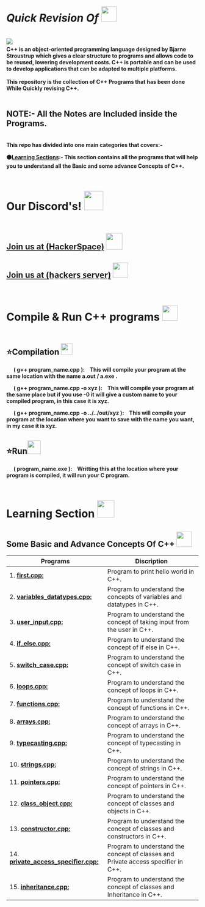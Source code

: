  <h1><b><i>Quick Revision Of </i></b><img src="https://i.imgur.com/L1SttSO.png" height=40px></h1> 
 <br>
<img src="https://i.imgur.com/XwljfzK.gif" > 
<img src="https://i.imgur.com/wZ2fx8S.gif" height=4px width=100%>
<br><b>
C++ is an object-oriented programming language designed by <b>Bjarne Stroustrup</b> which gives a clear structure to programs and allows code to be reused, lowering development costs. C++ is portable and can be used to develop applications that can be adapted to multiple platforms.<br><br>
This repository is the collection of C++ Programs that has been done While Quickly revising C++.<br><br>

<h2><b>NOTE<b>:- All the Notes are Included inside the Programs. </h2>
<br>
This repo has divided into one main categories that covers:-<br>

⚫<u>Learning Sections</u>:- This section contains all the programs that will help you to understand all the Basic and some advance Concepts of C++. <br>

<b>
<img src="https://i.imgur.com/wZ2fx8S.gif" height=4px width=100%>

# Our Discord's! <img src="https://i.imgur.com/YrfDw86.gif" height=50px>

<img src="https://i.imgur.com/wZ2fx8S.gif" height=5px width=50%>

**[<h2>Join us at (HackerSpace)](https://discord.gg/5PNFxQF2nz)** <img src="https://i.imgur.com/eWIwGMl.png" height=43px>

**[<h2>Join us at (h̲a̲c̲k̲e̲r̲s̲ ̲s̲e̲r̲v̲e̲r̲)](https://discord.gg/5uZjRKHmJQ)** <img src="https://i.imgur.com/ZvJVrUo.gif" height=40px>

<img src="https://i.imgur.com/wZ2fx8S.gif" height=5px width=50%>
</b>
<br>

# Compile & Run C++ programs <img src="https://i.imgur.com/Csp0I6C.gifg" height=40px>

<img src="https://i.imgur.com/wZ2fx8S.gif" height=4px width=100%>

## ⭐Compilation <img src="https://i.imgur.com/bk962Bi.gif" height=30px>

 <img src="https://i.imgur.com/aLhRk4Z.gif" height=12px>&nbsp;&nbsp;<b>( g++ program_name.cpp ):&nbsp;&nbsp;&nbsp;</b> This will compile your program at the same location with the name a.out / a.exe .<br>

 <img src="https://i.imgur.com/aLhRk4Z.gif" height=12px>&nbsp;&nbsp;<b>( g++ program_name.cpp -o xyz ):&nbsp;&nbsp;&nbsp;<b> This will compile your program at the same place but if you use -0 it will give a custom name to your compiled program, in this case it is xyz. <br>

 <img src="https://i.imgur.com/aLhRk4Z.gif" height=12px>&nbsp;&nbsp;<b>( g++ program_name.cpp -o ../../out/xyz ):&nbsp;&nbsp;&nbsp;<b> This will compile your program at the location where you want to save with the name you want, in my case it is xyz.<br>

 ## ⭐Run<img src="https://i.imgur.com/ZTeqcGO.gif" height=35px>

<img src="https://i.imgur.com/aLhRk4Z.gif" height=12px>&nbsp;&nbsp;<b>( program_name.exe ):&nbsp;&nbsp;&nbsp;<b> Writting this at the location where your program is compiled, it will run your C program.

<img src="https://i.imgur.com/wZ2fx8S.gif" height=4px width=100%>

# Learning Section <img src="https://i.imgur.com/ARXvPUn.gif"  height=45px>

## Some Basic and Advance Concepts Of C++ <img src="https://i.imgur.com/VIvdPkP.gif" height=40px>

| Programs                                           |Discription                             |
|----------------------------------------------------|----------------------------------------|
|1. **[first.cpp:](Learning/first.cpp)**| Program to print hello world in C++.|
|2. **[variables_datatypes.cpp:](Learning/variables_datatypes.cpp)**| Program to understand the concepts of variables and datatypes in C++.|
|3. **[user_input.cpp:](Learning/user_input.cpp)**| Program to understand the concept of taking input from the user in C++.|
|4. **[if_else.cpp:](Learning/if_else.cpp)**| Program to understand the concept of if else in C++.|
|5. **[switch_case.cpp:](Learning/switch_case.cpp)**| Program to understand the concept of switch case in C++.|
|6. **[loops.cpp:](Learning/loops.cpp)**| Program to understand the concept of loops in C++.|
|7. **[functions.cpp:](Learning/functions.cpp)**| Program to understand the concept of functions in C++.|
|8. **[arrays.cpp:](Learning/arrays.cpp)**| Program to understand the concept of arrays in C++.|
|9. **[typecasting.cpp:](Learning/typecasting.cpp)**| Program to understand the concept of typecasting in C++.|
|10. **[strings.cpp:](Learning/strings.cpp)**| Program to understand the concept of strings in C++.|
|11. **[pointers.cpp:](Learning/pointers.cpp)**| Program to understand the concept of pointers in C++.|
|12. **[class_object.cpp:](Learning/class_object.cpp)**| Program to understand the concept of classes and objects in C++.|
|13. **[constructor.cpp:](Learning/constructor.cpp)**| Program to understand the concept of classes and constructors in C++.|
|14. **[private_access_specifier.cpp:](Learning/private_access_specifier.cpp)**| Program to understand the concept of classes and Private access specifier in C++.|
|15. **[inheritance.cpp:](Learning/inheritance.cpp)**| Program to understand the concept of classes and Inheritance in C++.|
<br>

